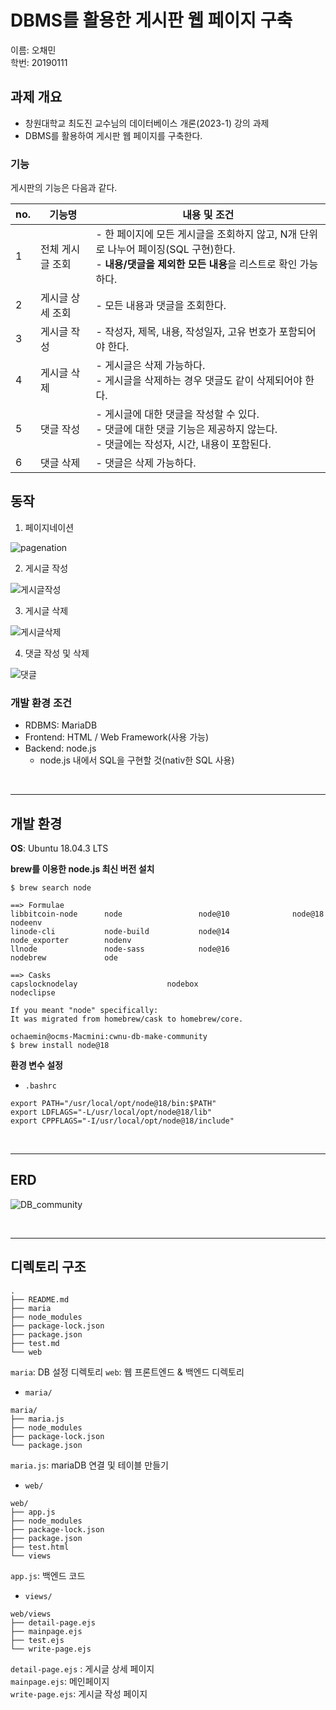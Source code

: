 # DBMS를 활용한 게시판 웹 페이지 구축

이름: 오채민  
학번: 20190111

## 과제 개요
- 창원대학교 최도진 교수님의 데이터베이스 개론(2023-1) 강의 과제
- DBMS를 활용하여 게시판 웹 페이지를 구축한다.

### 기능

게시판의 기능은 다음과 같다.

| no. | 기능명 | 내용 및 조건 |
|--|--|--|
|1| 전체 게시글 조회  | - 한 페이지에 모든 게시글을 조회하지 않고, N개 단위로 나누어 페이징(SQL 구현)한다. <br> - **내용/댓글을 제외한 모든 내용**을 리스트로 확인 가능하다.|
|2 |게시글 상세 조회 |  - 모든 내용과 댓글을 조회한다.|
|3 |게시글 작성 |- 작성자, 제목, 내용, 작성일자, 고유 번호가 포함되어야 한다. |
|4 |게시글 삭제 |- 게시글은 삭제 가능하다. <br> - 게시글을 삭제하는 경우 댓글도 같이 삭제되어야 한다.|
|5 |댓글 작성 |  - 게시글에 대한 댓글을 작성할 수 있다. <br> - 댓글에 대한 댓글 기능은 제공하지 않는다. <br> - 댓글에는 작성자, 시간, 내용이 포함된다. |
|6 |댓글 삭제 |- 댓글은 삭제 가능하다. |

## 동작

1. 페이지네이션  

![pagenation](https://github.com/chaemino/cwnu-db-make-community/assets/107089629/2d822fe5-87d2-482a-b766-9fd479e24472)



2. 게시글 작성  

![게시글작성](https://github.com/chaemino/cwnu-db-make-community/assets/107089629/b8e454b0-cf1e-4807-881f-b944532daf54)



3. 게시글 삭제  

![게시글삭제](https://github.com/chaemino/cwnu-db-make-community/assets/107089629/1c9e3925-6dd3-4231-add1-2ee0b8607d42)



4. 댓글 작성 및 삭제  

![댓글](https://github.com/chaemino/cwnu-db-make-community/assets/107089629/1783f6db-d6a6-47fe-97f3-7d5629f1cb43)

### 개발 환경 조건

- RDBMS: MariaDB
- Frontend: HTML / Web Framework(사용 가능)
- Backend: node.js
  - node.js 내에서 SQL을 구현할 것(nativ한 SQL 사용)

<br>

---

## 개발 환경

**OS**: Ubuntu 18.04.3 LTS

**brew를 이용한 node.js 최신 버전 설치**

```
$ brew search node

==> Formulae
libbitcoin-node      node                 node@10              node@18              nodeenv
linode-cli           node-build           node@14              node_exporter        nodenv
llnode               node-sass            node@16              nodebrew             ode

==> Casks
capslocknodelay                    nodebox                            nodeclipse

If you meant "node" specifically:
It was migrated from homebrew/cask to homebrew/core.
```

```
ochaemin@ocms-Macmini:cwnu-db-make-community
$ brew install node@18
```

**환경 변수 설정**
- `.bashrc`

```
export PATH="/usr/local/opt/node@18/bin:$PATH"
export LDFLAGS="-L/usr/local/opt/node@18/lib"
export CPPFLAGS="-I/usr/local/opt/node@18/include"
```

<br>

---

## ERD

![DB_community](https://github.com/chaemino/cwnu-db-make-community/assets/107089629/d8c3266e-f670-49e7-a740-65c4383a45b1)


<br>

---

## 디렉토리 구조

```
.
├── README.md
├── maria
├── node_modules
├── package-lock.json
├── package.json
├── test.md
└── web
```

`maria`: DB 설정 디렉토리
`web`: 웹 프론트엔드 & 백엔드 디렉토리

- `maria/`

```
maria/
├── maria.js
├── node_modules
├── package-lock.json
└── package.json
```

`maria.js`: mariaDB 연결 및 테이블 만들기

- `web/`

```
web/
├── app.js
├── node_modules
├── package-lock.json
├── package.json
├── test.html
└── views
```

`app.js`: 백엔드 코드

- `views/`

```
web/views
├── detail-page.ejs
├── mainpage.ejs
├── test.ejs
└── write-page.ejs
```

`detail-page.ejs` : 게시글 상세 페이지  
`mainpage.ejs`: 메인페이지  
`write-page.ejs`: 게시글 작성 페이지


